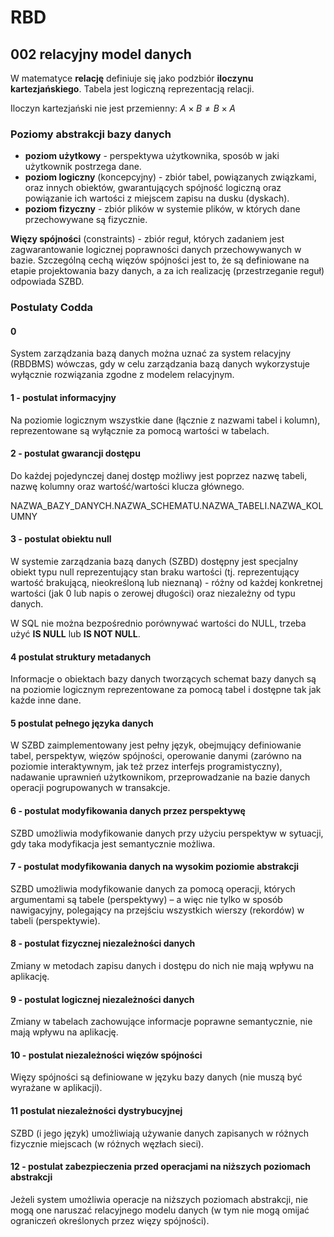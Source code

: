 # RBD

## 002 relacyjny model danych

W matematyce **relację** definiuje się jako podzbiór **iloczynu kartezjańskiego**. Tabela jest logiczną reprezentacją relacji.

Iloczyn kartezjański nie jest przemienny: $A \times B \neq B \times A$

### Poziomy abstrakcji bazy danych

- **poziom użytkowy** - perspektywa użytkownika, sposób w jaki użytkownik postrzega dane.
- **poziom logiczny** (koncepcyjny) - zbiór tabel, powiązanych związkami, oraz innych obiektów, gwarantujących spójność logiczną oraz powiązanie ich wartości z miejscem zapisu na dusku (dyskach).
- **poziom fizyczny** - zbiór plików w systemie plików, w których dane przechowywane są fizycznie.

**Więzy spójności** (constraints) - zbiór reguł, których zadaniem jest zagwarantowanie logicznej poprawności danych przechowywanych w bazie. Szczególną cechą więzów spójności jest to, że są definiowane na etapie projektowania bazy danych, a za ich realizację (przestrzeganie reguł) odpowiada SZBD.

### Postulaty Codda

#### 0

System zarządzania bazą danych można uznać za system relacyjny (RBDBMS) wówczas, gdy w celu zarządzania bazą danych wykorzystuje wyłącznie rozwiązania zgodne z modelem relacyjnym.

#### 1 - postulat informacyjny

Na poziomie logicznym wszystkie dane (łącznie z nazwami tabel i kolumn), reprezentowane są wyłącznie za pomocą wartości w tabelach.

#### 2 - postulat gwarancji dostępu

Do każdej pojedynczej danej dostęp możliwy jest poprzez nazwę tabeli, nazwę kolumny oraz wartość/wartości klucza głównego.

NAZWA_BAZY_DANYCH.NAZWA_SCHEMATU.NAZWA_TABELI.NAZWA_KOLUMNY

#### 3 - postulat obiektu null

W systemie zarządzania bazą danych (SZBD) dostępny jest specjalny obiekt typu null reprezentujący stan braku wartości (tj. reprezentujący wartość brakującą, nieokreśloną lub nieznaną) - różny od każdej konkretnej wartości (jak 0 lub napis o zerowej długości) oraz niezależny od typu danych.

W SQL nie można bezpośrednio porównywać wartości do NULL, trzeba użyć **IS NULL** lub **IS NOT NULL**.

#### 4 postulat struktury metadanych

Informacje o obiektach bazy danych tworzących schemat bazy danych są na poziomie logicznym reprezentowane za pomocą tabel i dostępne tak jak każde inne dane.

#### 5 postulat pełnego języka danych

W SZBD zaimplementowany jest pełny język, obejmujący definiowanie tabel, perspektyw, więzów spójności, operowanie danymi (zarówno na poziomie interaktywnym, jak też przez interfejs programistyczny), nadawanie uprawnień użytkownikom, przeprowadzanie na bazie danych operacji pogrupowanych w transakcje.

#### 6 - postulat modyfikowania danych przez perspektywę

SZBD umożliwia modyfikowanie danych przy użyciu perspektyw w sytuacji, gdy taka modyfikacja jest semantycznie możliwa.

#### 7 - postulat modyfikowania danych na wysokim poziomie abstrakcji

SZBD umożliwia modyfikowanie danych za pomocą operacji, których argumentami są tabele (perspektywy) – a więc nie tylko w sposób nawigacyjny, polegający na przejściu wszystkich wierszy (rekordów) w tabeli (perspektywie).

#### 8 - postulat fizycznej niezależności danych

Zmiany w metodach zapisu danych i dostępu do nich nie mają wpływu na aplikację.

#### 9 - postulat logicznej niezależności danych

Zmiany w tabelach zachowujące informacje poprawne semantycznie, nie mają wpływu na aplikację.

#### 10 - postulat niezależności więzów spójności

Więzy spójności są definiowane w języku bazy danych (nie muszą być wyrażane w aplikacji).

#### 11 postulat niezależności dystrybucyjnej

SZBD (i jego język) umożliwiają używanie danych zapisanych w różnych fizycznie miejscach (w różnych węzłach sieci).

#### 12 - postulat zabezpieczenia przed operacjami na niższych poziomach abstrakcji

Jeżeli system umożliwia operacje na niższych poziomach abstrakcji, nie mogą one naruszać relacyjnego modelu danych (w tym nie mogą omijać ograniczeń określonych przez więzy spójności).
